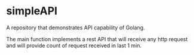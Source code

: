 # simpleAPI

A repository that demonstrates API capability of Golang.


The main function implements a rest API that will receive any http request and will provide count of request received in last 1 min. 
